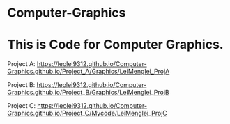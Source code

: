# Computer-Graphics
# This is Code for Computer Graphics.
Project A:
https://leolei9312.github.io/Computer-Graphics.github.io/Project_A/Graphics/LeiMenglei_ProjA

Project B:
https://leolei9312.github.io/Computer-Graphics.github.io/Project_B/Graphics/LeiMenglei_ProjB

Project C:
https://leolei9312.github.io/Computer-Graphics.github.io/Project_C/Mycode/LeiMenglei_ProjC
